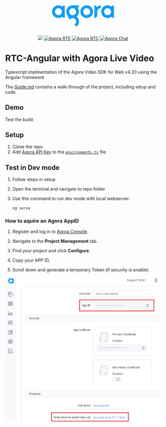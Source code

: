 <div align="center">
  <img src="./images/agora.png" alt="Agora" width="200" height="auto" style="margin:10px 0;">
  <!-- Agora  -->
  <p>
    <a href="https://www.agora.io/en/join-slack/"><img src="https://img.shields.io/badge/slack-@RTE%20Dev-blue.svg?logo=slack"></a>
    <a href="https://www.agora.io/en"><img src="https://img.shields.io/static/v1?label=RTE&message=Real-Time Engagement&color=yellow" alt="Agora RTE" /></a>
    <a href="https://www.agora.io/en/products/video-call/"><img src="https://img.shields.io/static/v1?label=RTC&message=Video Call SDK&color=orange" alt="Agora RTC" /></a>
    <a href="https://www.agora.io/en/products/chat/"><img src="https://img.shields.io/static/v1?label=RTM&message=Agora Chat&color=success" alt="Agora Chat"/></a>
  </p>
</div>

# RTC-Angular with Agora Live Video 

Typescript implmentation of the Agora Video SDK for Web v4.20 using the Angular framework

The [Guide.md](Guide.md) contains a walk-through of the project, including setup and code.

## Demo
Test the build: []()

## Setup

1. Clone the repo
1. Add [Agora API Key](#how-to-aquire-an-agora-appid) to the [`environments.ts`]() file

## Test in Dev mode
1. Follow steps in setup
1. Open the terminal and navigate to repo folder
1. Use this command to run dev mode with local webserver: 

   ```bash
   ng serve
   ```

### How to aquire an Agora AppID

1. Register and log in to [Agora Console](https://console.agora.io).

1. Navigate to the **Project Management** tab. 

1. Find your project and click **Configure**. 

1. Copy your APP ID, 

1. Scroll down and generate a temporary Token (if security is enable).

![Agora Console: Project Details](./images/image-3-en.png)
